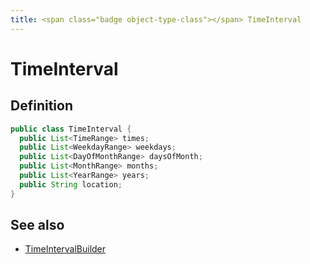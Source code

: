 ```yaml
---
title: <span class="badge object-type-class"></span> TimeInterval
---
```

# <span class="badge object-type-class"></span> TimeInterval

## Definition

```java
public class TimeInterval {
  public List<TimeRange> times;
  public List<WeekdayRange> weekdays;
  public List<DayOfMonthRange> daysOfMonth;
  public List<MonthRange> months;
  public List<YearRange> years;
  public String location;
}
```
## See also

 * <span class="badge builder"></span> [TimeIntervalBuilder](./builder-TimeIntervalBuilder.md)
